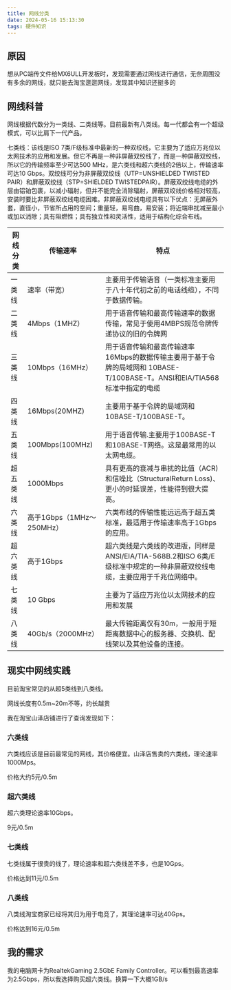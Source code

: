 ```yaml
---
title: 网线分类
date: 2024-05-16 15:13:30
tags: 硬件知识
---
```


## 原因

想从PC端传文件给MX6ULL开发板时，发现需要通过网线进行通信，无奈周围没有多余的网线，就只能去淘宝逛逛网线，发现其中知识还挺多的

## 网线科普

网线根据代数分为一类线、二类线等。目前最新有八类线。每一代都会有一个超级模式，可以比肩下一代产品。





七类线：该线是ISO 7类/F级标准中最新的一种双绞线，它主要为了适应万兆位以太网技术的应用和发展。但它不再是一种非屏蔽双绞线了，而是一种屏蔽双绞线，所以它的传输频率至少可达500 MHz，是六类线和超六类线的2倍以上，传输速率可达10 Gbps。双绞线可分为非屏蔽双绞线（UTP=UNSHIELDED TWISTED PAIR）和屏蔽双绞线（STP=SHIELDED TWISTEDPAIR）。屏蔽双绞线电缆的外层由铝铂包裹，以减小辐射，但并不能完全消除辐射，屏蔽双绞线价格相对较高，安装时要比非屏蔽双绞线电缆困难。非屏蔽双绞线电缆具有以下优点：无屏蔽外套，直径小，节省所占用的空间；重量轻，易弯曲，易安装；将近端串扰减至最小或加以消除；具有阻燃性；具有独立性和灵活性，适用于结构化综合布线。



| 网线分类 | 传输速率                  | 特点                                                         |
| -------- | ------------------------- | ------------------------------------------------------------ |
| 一类线   | 速率（带宽）              | 主要用于传输语音（一类标准主要用于八十年代初之前的电话线缆），不同于数据传输。 |
| 二类线   | 4Mbps（1MHZ）             | 用于语音传输和最高传输速率的数据传输，常见于使用4MBPS规范令牌传递协议的旧的令牌网 |
| 三类线   | 10Mbps（16MHz）           | 用于语音传输和最高传输速率16Mbps的数据传输主要用于基于令牌的局域网和 10BASE-T/100BASE-T。ANSI和EIA/TIA568标准中指定的电缆 |
| 四类线   | 16Mbps(20MHZ)             | 主要用于基于令牌的局域网和 10BASE-T/100BASE-T。              |
| 五类线   | 100Mbps(100MHz)           | 用于语音传输.主要用于100BASE-T和10BASE-T网络。这是最常用的以太网电缆。 |
| 超五类线 | 1000Mbps                  | 具有更高的衰减与串扰的比值（ACR)和信噪比（StructuralReturn Loss)、更小的时延误差，性能得到很大提高。 |
| 六类线   | 高于1Gbps（1MHz～250MHz） | 六类布线的传输性能远远高于超五类标准，最适用于传输速率高于1Gbps的应用。 |
| 超六类线 | 高于1Gbps                 | 超六类线是六类线的改进版，同样是ANSI/EIA/TIA-568B.2和ISO 6类/E级标准中规定的一种非屏蔽双绞线电缆，主要应用于千兆位网络中。 |
| 七类线   | 10 Gbps                   | 主要为了适应万兆位以太网技术的应用和发展                     |
| 八类线   | 40Gb/s（2000MHz）         | 最大传输距离仅有30m，一般用于短距离数据中心的服务器、交换机、配线架以及其他设备的连接。 |



## 现实中网线实践

目前淘宝常见的从超5类线到八类线。

网线长度有0.5m~20m不等，约长越贵

我在淘宝山泽店铺进行了查询发现如下：

### 六类线

六类线应该是目前最常见的网线，其价格便宜。山泽店售卖的六类线，理论速率1000Mps。

价格大约5元/0.5m

### 超六类线

超六类理论速率10Gbps。

9元/0.5m

### 七类线

七类线属于很贵的线了，理论速率和超六类线差不多，也是10Gps。

价格达到11元/0.5m

### 八类线

八类线淘宝商家已经将其归为用于电竞了，其理论速率可达40Gps。

价格达到16元/0.5m

## 我的需求

我的电脑网卡为RealtekGaming 2.5GbE Family Controller。可以看到最高速率为2.5Gbps，所以我选择购买超六类线。换算一下大概1GB/s
